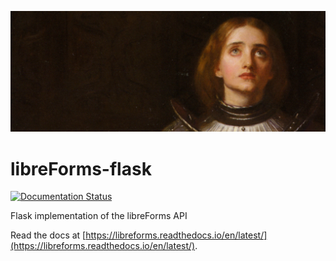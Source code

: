 ![header img](app/static/header_img_large.png)

# libreForms-flask

[![Documentation Status](https://readthedocs.org/projects/libreforms/badge/?version=latest)](https://libreforms.readthedocs.io/en/latest/?badge=latest)

Flask implementation of the libreForms API

Read the docs at [https://libreforms.readthedocs.io/en/latest/](https://libreforms.readthedocs.io/en/latest/).
